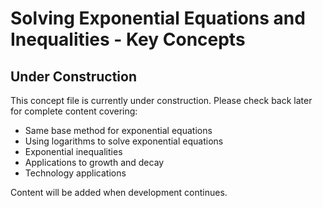 # Solving Exponential Equations and Inequalities - Key Concepts

## Under Construction

This concept file is currently under construction. Please check back later for complete content covering:

- Same base method for exponential equations
- Using logarithms to solve exponential equations
- Exponential inequalities
- Applications to growth and decay
- Technology applications

Content will be added when development continues.